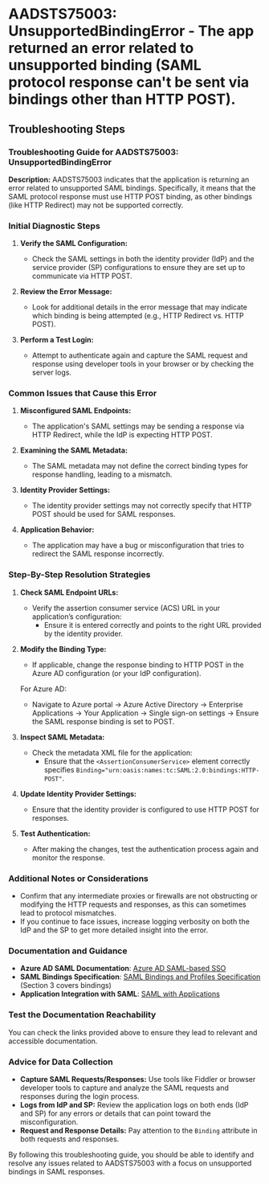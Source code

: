 
# AADSTS75003: UnsupportedBindingError - The app returned an error related to unsupported binding (SAML protocol response can't be sent via bindings other than HTTP POST).


## Troubleshooting Steps
### Troubleshooting Guide for AADSTS75003: UnsupportedBindingError

**Description:**
AADSTS75003 indicates that the application is returning an error related to unsupported SAML bindings. Specifically, it means that the SAML protocol response must use HTTP POST binding, as other bindings (like HTTP Redirect) may not be supported correctly.

### Initial Diagnostic Steps

1. **Verify the SAML Configuration:**
   - Check the SAML settings in both the identity provider (IdP) and the service provider (SP) configurations to ensure they are set up to communicate via HTTP POST.

2. **Review the Error Message:**
   - Look for additional details in the error message that may indicate which binding is being attempted (e.g., HTTP Redirect vs. HTTP POST).

3. **Perform a Test Login:**
   - Attempt to authenticate again and capture the SAML request and response using developer tools in your browser or by checking the server logs.

### Common Issues that Cause this Error

1. **Misconfigured SAML Endpoints:**
   - The application's SAML settings may be sending a response via HTTP Redirect, while the IdP is expecting HTTP POST.

2. **Examining the SAML Metadata:**
   - The SAML metadata may not define the correct binding types for response handling, leading to a mismatch.

3. **Identity Provider Settings:**
   - The identity provider settings may not correctly specify that HTTP POST should be used for SAML responses.

4. **Application Behavior:**
   - The application may have a bug or misconfiguration that tries to redirect the SAML response incorrectly.

### Step-By-Step Resolution Strategies

1. **Check SAML Endpoint URLs:**
   - Verify the assertion consumer service (ACS) URL in your application’s configuration:
     - Ensure it is entered correctly and points to the right URL provided by the identity provider.

2. **Modify the Binding Type:**
   - If applicable, change the response binding to HTTP POST in the Azure AD configuration (or your IdP configuration). 

   For Azure AD:
   - Navigate to Azure portal → Azure Active Directory → Enterprise Applications → Your Application → Single sign-on settings → Ensure the SAML response binding is set to POST.

3. **Inspect SAML Metadata:**
   - Check the metadata XML file for the application:
     - Ensure that the `<AssertionConsumerService>` element correctly specifies `Binding="urn:oasis:names:tc:SAML:2.0:bindings:HTTP-POST"`.

4. **Update Identity Provider Settings:**
   - Ensure that the identity provider is configured to use HTTP POST for responses. 

5. **Test Authentication:**
   - After making the changes, test the authentication process again and monitor the response.

### Additional Notes or Considerations

- Confirm that any intermediate proxies or firewalls are not obstructing or modifying the HTTP requests and responses, as this can sometimes lead to protocol mismatches.
- If you continue to face issues, increase logging verbosity on both the IdP and the SP to get more detailed insight into the error.

### Documentation and Guidance

- **Azure AD SAML Documentation**: [Azure AD SAML-based SSO](https://learn.microsoft.com/en-us/azure/active-directory/develop/scenario-sso-saml-protocol)
- **SAML Bindings Specification**: [SAML Bindings and Profiles Specification](https://docs.oasis-open.org/security/saml/v2.0/saml-core-2.0-os.pdf) (Section 3 covers bindings)
- **Application Integration with SAML**: [SAML with Applications](https://learn.microsoft.com/en-us/azure/active-directory/develop/active-directory-saml-protocol)

### Test the Documentation Reachability

You can check the links provided above to ensure they lead to relevant and accessible documentation.

### Advice for Data Collection

- **Capture SAML Requests/Responses:** Use tools like Fiddler or browser developer tools to capture and analyze the SAML requests and responses during the login process.
- **Logs from IdP and SP:** Review the application logs on both ends (IdP and SP) for any errors or details that can point toward the misconfiguration.
- **Request and Response Details:** Pay attention to the `Binding` attribute in both requests and responses.

By following this troubleshooting guide, you should be able to identify and resolve any issues related to AADSTS75003 with a focus on unsupported bindings in SAML responses.